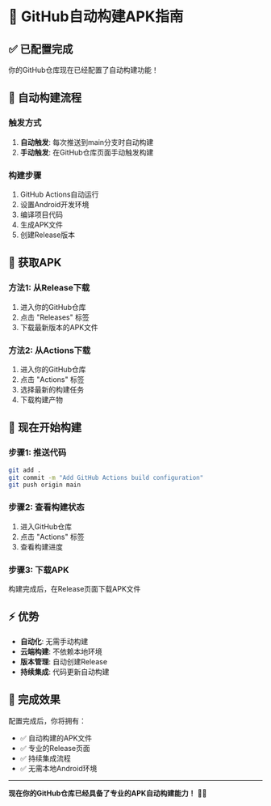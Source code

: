# 🚀 GitHub自动构建APK指南

## ✅ **已配置完成**

你的GitHub仓库现在已经配置了自动构建功能！

## 🔄 **自动构建流程**

### **触发方式**
1. **自动触发**: 每次推送到main分支时自动构建
2. **手动触发**: 在GitHub仓库页面手动触发构建

### **构建步骤**
1. GitHub Actions自动运行
2. 设置Android开发环境
3. 编译项目代码
4. 生成APK文件
5. 创建Release版本

## 📱 **获取APK**

### **方法1: 从Release下载**
1. 进入你的GitHub仓库
2. 点击 "Releases" 标签
3. 下载最新版本的APK文件

### **方法2: 从Actions下载**
1. 进入你的GitHub仓库
2. 点击 "Actions" 标签
3. 选择最新的构建任务
4. 下载构建产物

## 🎯 **现在开始构建**

### **步骤1: 推送代码**
```bash
git add .
git commit -m "Add GitHub Actions build configuration"
git push origin main
```

### **步骤2: 查看构建状态**
1. 进入GitHub仓库
2. 点击 "Actions" 标签
3. 查看构建进度

### **步骤3: 下载APK**
构建完成后，在Release页面下载APK文件

## ⚡ **优势**

- **自动化**: 无需手动构建
- **云端构建**: 不依赖本地环境
- **版本管理**: 自动创建Release
- **持续集成**: 代码更新自动构建

## 🎉 **完成效果**

配置完成后，你将拥有：
- ✅ 自动构建的APK文件
- ✅ 专业的Release页面
- ✅ 持续集成流程
- ✅ 无需本地Android环境

---

**现在你的GitHub仓库已经具备了专业的APK自动构建能力！** 🚀✨
